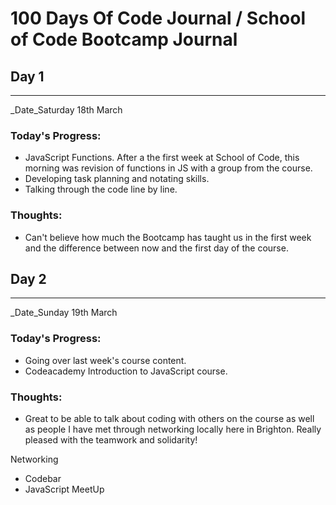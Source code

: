 # 100 Days Of Code Journal / School of Code Bootcamp Journal
## Day 1
---
_Date_Saturday 18th March

### **Today's Progress:**
- JavaScript Functions.  After a the first week at School of Code, this morning was revision of functions in JS with a group from the course.  
- Developing task planning and notating skills.
- Talking through the code line by line.

### **Thoughts:**
- Can't believe how much the Bootcamp has taught us in the first week and the difference between now and the first day of the course.

## Day 2
---
_Date_Sunday 19th March

### **Today's Progress:**
- Going over last week's course content.  
- Codeacademy Introduction to JavaScript course.

### **Thoughts:**
- Great to be able to talk about coding with others on the course as well as people I have met through networking locally here in Brighton.  Really pleased with the teamwork and solidarity! 


Networking
- Codebar
- JavaScript MeetUp
